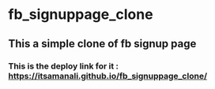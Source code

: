 # fb_signuppage_clone
## This a simple clone of fb signup page
### This is the deploy link for it : https://itsamanali.github.io/fb_signuppage_clone/
